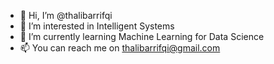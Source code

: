 - 👋 Hi, I’m @thalibarrifqi
- 👀 I’m interested in Intelligent Systems
- 🌱 I’m currently learning Machine Learning for Data Science
- 📫 You can reach me on thalibarrifqi@gmail.com

<!---
thalibarrifqi/thalibarrifqi is a ✨ special ✨ repository because its `README.md` (this file) appears on your GitHub profile.
You can click the Preview link to take a look at your changes.
--->
